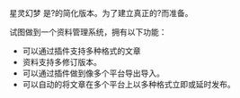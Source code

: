 星灵幻梦 是?的简化版本。为了建立真正的?而准备。

试图做到一个资料管理系统，拥有以下功能：

  * 可以通过插件支持多种格式的文章
  * 资料支持多修订版本。
  * 可以通过插件做到像多个平台导出导入。
  * 可以自动的将文章在多个平台上以多种格式立即或延时发布。